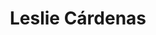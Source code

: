 ---
title: "Leslie Cárdenas"
image: "images/team/generico-F.jpg"
jobtitle: "Auxiliar - Curso Robótica y Mecatrónica"
category: estudiante
promoted: false
weight: 18
---